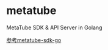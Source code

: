 # metatube
MetaTube SDK &amp; API Server in Golang

[参考metatube-sdk-go](https://github.com/metatube-community/metatube-sdk-go.git)